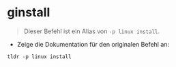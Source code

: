 # ginstall

> Dieser Befehl ist ein Alias von `-p linux install`.

- Zeige die Dokumentation für den originalen Befehl an:

`tldr -p linux install`
